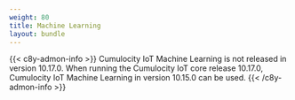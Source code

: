 ```yaml
---
weight: 80
title: Machine Learning
layout: bundle
---
```


{{< c8y-admon-info >}}
Cumulocity IoT Machine Learning is not released in version 10.17.0. When running the Cumulocity IoT core release 10.17.0, Cumulocity IoT Machine Learning in version 10.15.0 can be used.
{{< /c8y-admon-info >}}
